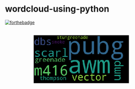 # wordcloud-using-python

[![forthebadge](https://forthebadge.com/images/badges/made-with-python.svg)](https://forthebadge.com)
```bash
```
<p align="center"><img width=65% src="https://github.com/raviteja6031/wordcloud-using-python/blob/main/wordcloud%20img.png"></p>
